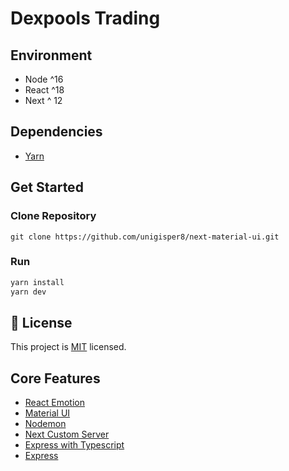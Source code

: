 # Dexpools Trading

## Environment

- Node ^16
- React ^18
- Next ^ 12

## Dependencies

- [Yarn](https://classic.yarnpkg.com/en/docs/install/#mac-stable)

## Get Started

### Clone Repository

```
git clone https://github.com/unigisper8/next-material-ui.git
```

### Run

```bash
yarn install
yarn dev
```

## 📝 License

This project is [MIT](LICENSE) licensed.

## Core Features

- [React Emotion](https://emotion.sh/docs/introduction)
- [Material UI](https://mui.com/material-ui/getting-started/installation/)
- [Nodemon](https://nodemon.io/)
- [Next Custom Server](https://nextjs.org/docs/advanced-features/custom-server)
- [Express with Typescript](https://blog.logrocket.com/how-to-set-up-node-typescript-express/)
- [Express](https://expressjs.com/en/starter/installing.html)

